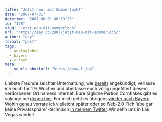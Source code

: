 ```yaml
---
title: "Jetzt neu: mit Sommerloch!"
date: "2007-07-31"
datetime: "2007-08-01 00:19:25"
id: "178"
slug: "jetzt-neu-mit-sommerloch"
url: "https://eay.cc/2007/jetzt-neu-mit-sommerloch/"
author: "eay"
format: "post"
tags:
  - analogleben
  - bayern
  - urlaub
meta:
  - yourls_shorturl: "https://eay.li/q4"
---
```


Liebste Freunde seichter Unterhaltung, wie [bereits](//eay.cc/2007/ich-packe-meinen-koffer/) angekündigt, verlasse ich euch für 1 ½ Wochen und überlasse euch völlig ungefiltert diesem verdorbenen Ort namens Internet. Eure tägliche Portion Cornflakes gibt es solange bei [denen hier](/links/). Für mich geht es übrigens [wieder nach Bayern](//eay.cc/2007/mir-san-a-bayrische-band/). Wohin genau verrate ich vielleicht später oder so Web-2.0-"Ich 'abe gar keine Privatssphäre"-technisch [in meinem Twitter](http://twitter.com/Eay). Wir sehn uns in Las Vegas wieder!
